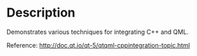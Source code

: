# Description
Demonstrates various techniques for integrating C++ and QML.

Reference:
http://doc.qt.io/qt-5/qtqml-cppintegration-topic.html


